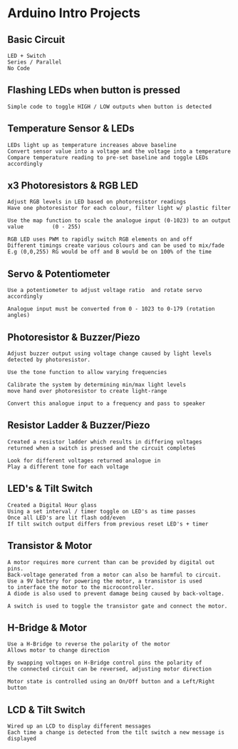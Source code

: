 # Arduino Intro Projects 


## Basic Circuit 

	LED + Switch
	Series / Parallel
	No Code

## Flashing LEDs when button is pressed

	Simple code to toggle HIGH / LOW outputs when button is detected


## Temperature Sensor & LEDs

	LEDs light up as temperature increases above baseline
	Convert sensor value into a voltage and the voltage into a temperature
	Compare temperature reading to pre-set baseline and toggle LEDs accordingly


## x3 Photoresistors & RGB LED

	Adjust RGB levels in LED based on photoresistor readings
	Have one photoresistor for each colour, filter light w/ plastic filter
	
	Use the map function to scale the analogue input (0-1023) to an output value 	     (0 - 255) 

	RGB LED uses PWM to rapidly switch RGB elements on and off
	Different timings create various colours and can be used to mix/fade
	E.g (0,0,255) RG would be off and B would be on 100% of the time	


## Servo & Potentiometer

	Use a potentiometer to adjust voltage ratio  and rotate servo accordingly

	Analogue input must be converted from 0 - 1023 to 0-179 (rotation angles)


## Photoresistor & Buzzer/Piezo

	Adjust buzzer output using voltage change caused by light levels detected by photoresistor.

	Use the tone function to allow varying frequencies

	Calibrate the system by determining min/max light levels
	move hand over photoresistor to create light-range

	Convert this analogue input to a frequency and pass to speaker

## Resistor Ladder & Buzzer/Piezo

	Created a resistor ladder which results in differing voltages
	returned when a switch is pressed and the circuit completes

	Look for different voltages returned analogue in
	Play a different tone for each voltage

## LED's & Tilt Switch

	Created a Digital Hour glass
	Using a set interval / timer toggle on LED's as time passes
	Once all LED's are lit flash odd/even 
	If tilt switch output differs from previous reset LED's + timer

## Transistor & Motor

	A motor requires more current than can be provided by digital out pins.
	Back-voltage generated from a motor can also be harmful to circuit.
	Use a 9V battery for powering the motor, a transistor is used
	to interface the motor to the microcontroller.
	A diode is also used to prevent damage being caused by back-voltage.

	A switch is used to toggle the transistor gate and connect the motor.

## H-Bridge & Motor

	Use a H-Bridge to reverse the polarity of the motor
	Allows motor to change direction
	
	By swapping voltages on H-Bridge control pins the polarity of
	the connected circuit can be reversed, adjusting motor direction

	Motor state is controlled using an On/Off button and a Left/Right button	

## LCD & Tilt Switch

	Wired up an LCD to display different messages
	Each time a change is detected from the tilt switch a new message is displayed
